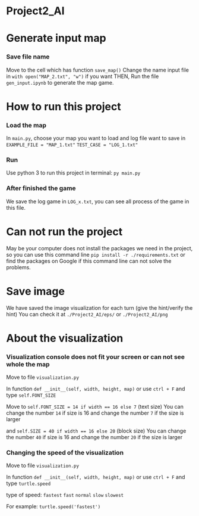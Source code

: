# Project2_AI

# Generate input map

### Save file name

Move to the cell which has function `save_map()`
Change the name input file in `with open("MAP_2.txt", "w")` if you want
THEN,
Run the file `gen_input.ipynb` to generate the map game.

# How to run this project

### Load the map

In `main.py`, choose your map you want to load and log file want to save in
`EXAMPLE_FILE = "MAP_1.txt"`
`TEST_CASE = "LOG_1.txt"`

### Run

Use python 3 to run this project in terminal: `py main.py`

### After finished the game

We save the log game in `LOG_x.txt`, you can see all process of the game in this file.

# Can not run the project

May be your computer does not install the packages we need in the project, so you can use this command line
`pip install -r ./requirements.txt` or find the packages on Google if this command line can not solve the problems.

# Save image

We have saved the image visualization for each turn (give the hint/verify the hint)
You can check it at `./Project2_AI/eps/` or `./Project2_AI/png`

# About the visualization

### Visualization console does not fit your screen or can not see whole the map

Move to file `visualization.py`

In function `def __init__(self, width, height, map)` or use `ctrl + F` and type `self.FONT_SIZE`

Move to `self.FONT_SIZE = 14 if width == 16 else 7` (text size)
You can change the number `14` if size is 16 and change the number `7` if the size is larger

and `self.SIZE = 40 if width == 16 else 20` (block size)
You can change the number `40` if size is 16 and change the number `20` if the size is larger

### Changing the speed of the visualization

Move to file `visualization.py`

In function `def __init__(self, width, height, map)` or use `ctrl + F` and type `turtle.speed`

type of speed:
`fastest`
`fast`
`normal`
`slow`
`slowest`

For example: `turtle.speed('fastest')`

